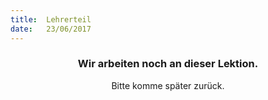 ```yaml
---
title:  Lehrerteil
date:   23/06/2017
---
```


### <center>Wir arbeiten noch an dieser Lektion.</center>
<center>Bitte komme später zurück.</center>